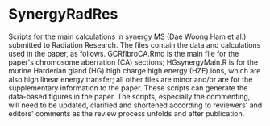 # SynergyRadRes
Scripts for the main calculations in synergy MS (Dae Woong Ham et al.) submitted to Radiation Research.
The files contain the data and calculations used in the paper, as follows.  GCRfibroCA.Rmd is the main file for the paper's chromosome aberration (CA) sections; HGsynergyMain.R is for the murine Harderian gland (HG) high charge high energy (HZE) ions, which are also high linear energy transfer; all other files are minor and/or are for the supplementary information to the paper. 
These scripts can generate the data-based figures in the paper. 
The scripts, especially the commenting, will need to be updated, clarified and shortened according to reviewers' and editors' comments as the review process unfolds and after publication.
